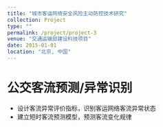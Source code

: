 ```yaml
---
title: "城市客运网络安全风险主动防控技术研究"
collection: Project
type: ""
permalink: /project/project-3
venue: "交通运输部建设科技项目"
date: 2015-01-01
location: "北京, 中国"
---
```


公交客流预测/异常识别
======

* 设计客流异常评价指标，识别客运网络客流异常状态
* 建立短时客流预测模型，预测客流变化规律


